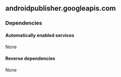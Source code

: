 ## androidpublisher.googleapis.com

### Dependencies

#### Automatically enabled services

None

#### Reverse dependencies

None
